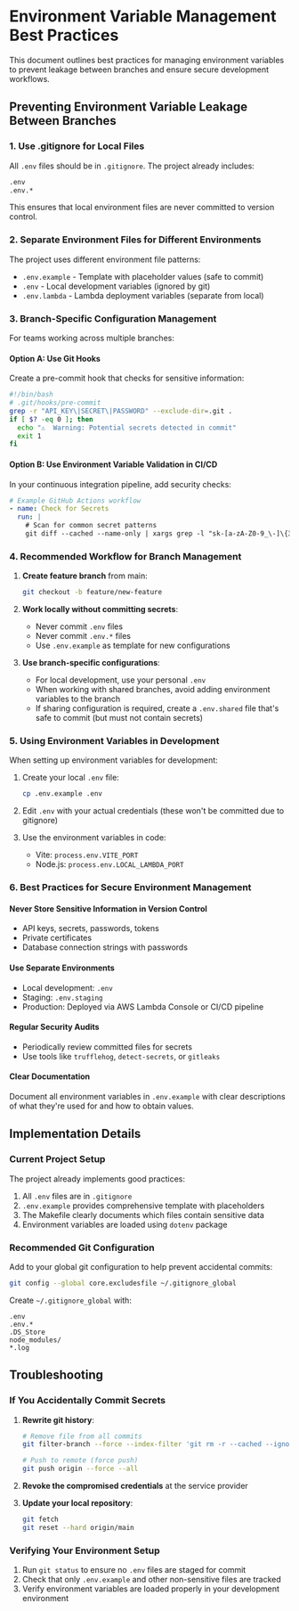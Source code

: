 # Environment Variable Management Best Practices

This document outlines best practices for managing environment variables to prevent leakage between branches and ensure secure development workflows.

## Preventing Environment Variable Leakage Between Branches

### 1. Use .gitignore for Local Files

All `.env` files should be in `.gitignore`. The project already includes:
```bash
.env
.env.*
```

This ensures that local environment files are never committed to version control.

### 2. Separate Environment Files for Different Environments

The project uses different environment file patterns:
- `.env.example` - Template with placeholder values (safe to commit)
- `.env` - Local development variables (ignored by git)
- `.env.lambda` - Lambda deployment variables (separate from local)

### 3. Branch-Specific Configuration Management

For teams working across multiple branches:

#### Option A: Use Git Hooks
Create a pre-commit hook that checks for sensitive information:
```bash
#!/bin/bash
# .git/hooks/pre-commit
grep -r "API_KEY\|SECRET\|PASSWORD" --exclude-dir=.git .
if [ $? -eq 0 ]; then
  echo "⚠️  Warning: Potential secrets detected in commit"
  exit 1
fi
```

#### Option B: Use Environment Variable Validation in CI/CD
In your continuous integration pipeline, add security checks:
```yaml
# Example GitHub Actions workflow
- name: Check for Secrets
  run: |
    # Scan for common secret patterns
    git diff --cached --name-only | xargs grep -l "sk-[a-zA-Z0-9_\-]\{32\}\|gsk_[a-zA-Z0-9_\-]\{32\}" || true
```

### 4. Recommended Workflow for Branch Management

1. **Create feature branch** from main:
   ```bash
   git checkout -b feature/new-feature
   ```

2. **Work locally without committing secrets**:
   - Never commit `.env` files 
   - Never commit `.env.*` files
   - Use `.env.example` as template for new configurations

3. **Use branch-specific configurations**:
   - For local development, use your personal `.env`
   - When working with shared branches, avoid adding environment variables to the branch
   - If sharing configuration is required, create a `.env.shared` file that's safe to commit (but must not contain secrets)

### 5. Using Environment Variables in Development

When setting up environment variables for development:

1. Create your local `.env` file:
   ```bash
   cp .env.example .env
   ```

2. Edit `.env` with your actual credentials (these won't be committed due to gitignore)

3. Use the environment variables in code:
   - Vite: `process.env.VITE_PORT`
   - Node.js: `process.env.LOCAL_LAMBDA_PORT`

### 6. Best Practices for Secure Environment Management

#### Never Store Sensitive Information in Version Control
- API keys, secrets, passwords, tokens
- Private certificates
- Database connection strings with passwords

#### Use Separate Environments
- Local development: `.env` 
- Staging: `.env.staging`
- Production: Deployed via AWS Lambda Console or CI/CD pipeline

#### Regular Security Audits
- Periodically review committed files for secrets
- Use tools like `trufflehog`, `detect-secrets`, or `gitleaks`

#### Clear Documentation
Document all environment variables in `.env.example` with clear descriptions of what they're used for and how to obtain values.

## Implementation Details

### Current Project Setup

The project already implements good practices:
1. All `.env` files are in `.gitignore`
2. `.env.example` provides comprehensive template with placeholders
3. The Makefile clearly documents which files contain sensitive data
4. Environment variables are loaded using `dotenv` package

### Recommended Git Configuration

Add to your global git configuration to help prevent accidental commits:
```bash
git config --global core.excludesfile ~/.gitignore_global
```

Create `~/.gitignore_global` with:
```
.env
.env.*
.DS_Store
node_modules/
*.log
```

## Troubleshooting

### If You Accidentally Commit Secrets

1. **Rewrite git history**:
   ```bash
   # Remove file from all commits
   git filter-branch --force --index-filter 'git rm -r --cached --ignore-unmatch .env' --prune-empty --tag-name-filter cat -- --all
   
   # Push to remote (force push)
   git push origin --force --all
   ```

2. **Revoke the compromised credentials** at the service provider

3. **Update your local repository**:
   ```bash
   git fetch
   git reset --hard origin/main
   ```

### Verifying Your Environment Setup

1. Run `git status` to ensure no `.env` files are staged for commit
2. Check that only `.env.example` and other non-sensitive files are tracked
3. Verify environment variables are loaded properly in your development environment
